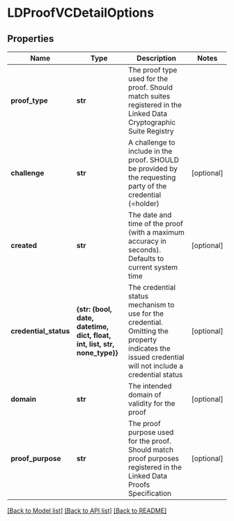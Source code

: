 # LDProofVCDetailOptions


## Properties
Name | Type | Description | Notes
------------ | ------------- | ------------- | -------------
**proof_type** | **str** | The proof type used for the proof. Should match suites registered in the Linked Data Cryptographic Suite Registry | 
**challenge** | **str** | A challenge to include in the proof. SHOULD be provided by the requesting party of the credential (&#x3D;holder) | [optional] 
**created** | **str** | The date and time of the proof (with a maximum accuracy in seconds). Defaults to current system time | [optional] 
**credential_status** | **{str: (bool, date, datetime, dict, float, int, list, str, none_type)}** | The credential status mechanism to use for the credential. Omitting the property indicates the issued credential will not include a credential status | [optional] 
**domain** | **str** | The intended domain of validity for the proof | [optional] 
**proof_purpose** | **str** | The proof purpose used for the proof. Should match proof purposes registered in the Linked Data Proofs Specification | [optional] 

[[Back to Model list]](../README.md#documentation-for-models) [[Back to API list]](../README.md#documentation-for-api-endpoints) [[Back to README]](../README.md)



